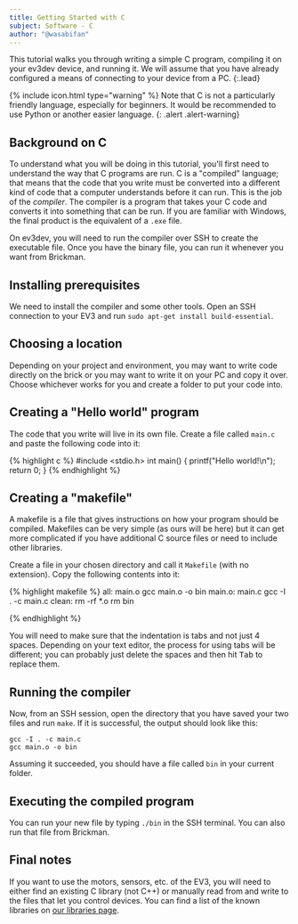 ```yaml
---
title: Getting Started with C
subject: Software - C
author: "@wasabifan"
---
```


This tutorial walks you through writing a simple C program, compiling it on
your ev3dev device, and running it. We will assume that you have already
configured a means of connecting to your device from a PC.
{:.lead}

{% include icon.html type="warning" %}
Note that C is not a particularly friendly language, especially for beginners.
It would be recommended to use Python or another easier language.
{: .alert .alert-warning}

## Background on C

To understand what you will be doing in this tutorial, you'll first need to
understand the way that C programs are run. C is a "compiled" language; that
means that the code that you write must be converted into a different kind of
code that a computer understands before it can run. This is the job of the
_compiler_. The compiler is a program that takes your C code and converts it
into something that can be run. If you are familiar with Windows, the final
product is the equivalent of a `.exe` file.

On ev3dev, you will need to run the compiler over SSH to create the executable
file. Once you have the binary file, you can run it whenever you want from Brickman.

## Installing prerequisites
We need to install the compiler and some other tools. Open an SSH connection
to your EV3 and run `sudo apt-get install build-essential`.

## Choosing a location
Depending on your project and environment, you may want to write code directly
on the brick or you may want to write it on your PC and copy it over. Choose
whichever works for you and create a folder to put your code into.

## Creating a "Hello world" program
The code that you write will live in its own file. Create a file called `main.c`
and paste the following code into it:

{% highlight c %}
#include <stdio.h>
int main()
{
    printf("Hello world!\n");
    return 0;
}
{% endhighlight %}

## Creating a "makefile"
A makefile is a file that gives instructions on how your program should be
compiled. Makefiles can be very simple (as ours will be here) but it can get
more complicated if you have additional C source files or need to include other
libraries.

Create a file in your chosen directory and call it `Makefile` (with no extension).
Copy the following contents into it:

{% highlight makefile %}
all: main.o
	gcc main.o -o bin
main.o: main.c
	gcc -I . -c main.c
clean:
	rm -rf *.o
	rm bin

{% endhighlight %}

You will need to make sure that the indentation is tabs and not just 4 spaces.
Depending on your text editor, the process for using tabs will be different; you
can probably just delete the spaces and then hit <kbd>Tab</kbd> to replace them.

## Running the compiler
Now, from an SSH session, open the directory that you have saved your two files and
run `make`. If it is successful, the output should look like this:

~~~
gcc -I . -c main.c
gcc main.o -o bin
~~~

Assuming it succeeded, you should have a file called `bin` in your current folder.

## Executing the compiled program
You can run your new file by typing `./bin` in the SSH terminal. You can also run
that file from Brickman.

## Final notes
If you want to use the motors, sensors, etc. of the EV3, you will need to either
find an existing C library (not C++) or manually read from and write to the
files that let you control devices. You can find a list of the known libraries
on [our libraries page](/docs/libraries/).